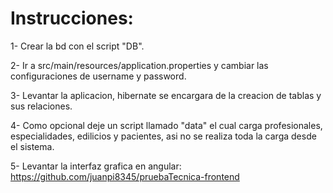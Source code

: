 # Instrucciones:

1- Crear la bd con el script "DB".

2- Ir a src/main/resources/application.properties y cambiar las configuraciones de username y password.

3- Levantar la aplicacion, hibernate se encargara de la creacion de tablas y sus relaciones.

4- Como opcional deje un script llamado "data" el cual carga profesionales, especialidades, edilicios y pacientes, asi no se realiza toda la carga desde el sistema.

5- Levantar la interfaz grafica en angular: https://github.com/juanpi8345/pruebaTecnica-frontend
